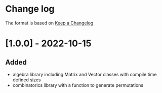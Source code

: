 Change log
==========

The format is based on [Keep a Changelog](https://keepachangelog.com/en/1.0.0/)

[1.0.0] - 2022-10-15
====================

## Added
- algebra library including Matrix and Vector classes with compile time defined sizes
- combinatorics library with a function to generate permutations
